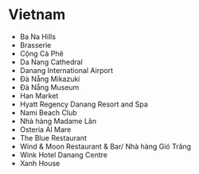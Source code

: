 # Vietnam
* Ba Na Hills
* Brasserie
* Cộng Cà Phê
* Da Nang Cathedral
* Danang International Airport
* Đà Nẵng Mikazuki
* Đà Nẵng Museum
* Han Market
* Hyatt Regency Danang Resort and Spa
* Nami Beach Club
* Nhà hàng Madame Lân
* Osteria Al Mare
* The Blue Restaurant
* Wind & Moon Restaurant & Bar/ Nhà hàng Gió Trăng
* Wink Hotel Danang Centre
* Xanh House
